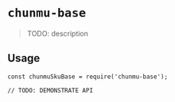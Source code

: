 # `chunmu-base`

> TODO: description

## Usage

```
const chunmuSkuBase = require('chunmu-base');

// TODO: DEMONSTRATE API
```
